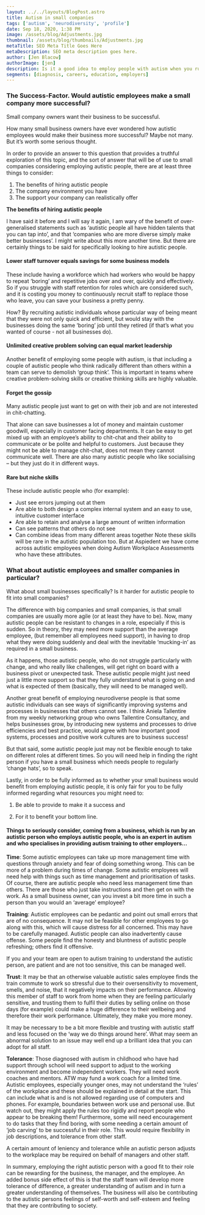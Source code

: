 ```yaml
---
layout: ../../layouts/BlogPost.astro
title: Autism in small companies
tags: ['autism', 'neurodiversity', 'profile']
date: Sep 18, 2020, 1:38 PM
image: /assets/blog/Adjustments.jpg
thumbnail: /assets/blog/thumbnails/Adjustments.jpg
metaTitle: SEO Meta Title Goes Here
metaDescription: SEO meta description goes here.
author: [Jen Blacow]
authorImage: [jen]
description: Is it a good idea to employ people with autism when you run a small business? This blog provides a truthful exploration of this topic. This includes a discussion of the benefits of hiring autistic people and the resources you may need to have to employ autistic people successfully. 
segments: [diagnosis, careers, education, employers]
---
```

### **The Success-Factor. Would autistic employees make a small company more successful?**

Small company owners want their business to be successful.

How many small business owners have ever wondered how autistic employees would make their business more successful? Maybe not many. But it’s worth some serious thought.

In order to provide an answer to this question that provides a truthful exploration of this topic, and the sort of answer that will be of use to small companies considering employing autistic people, there are at least three things to consider:

1. The benefits of hiring autistic people
2. The company environment you have
3. The support your company can realistically offer

**The benefits of hiring autistic people**

I have said it before and I will say it again, I am wary of the benefit of over-generalised statements such as ‘autistic people all have hidden talents that you can tap into’, and that ‘companies who are more diverse simply make better businesses’. I might write about this more another time.
But there are certainly things to be said for specifically looking to hire autistic people.

#### **Lower staff turnover equals savings for some business models**
These include having a workforce which had workers who would be happy to repeat ‘boring’ and repetitive jobs over and over, quickly and effectively. So if you struggle with staff retention for roles which are considered such, and it is costing you money to continuously recruit staff to replace those who leave, you can save your business a pretty penny.

How? By recruiting autistic individuals whose particular way of being meant that they were not only quick and efficient, but would stay with the businesses doing the same ‘boring’ job until they retired (if that’s what you wanted of course - not all businesses do).

#### **Unlimited creative problem solving can equal market leadership**
Another benefit of employing some people with autism, is that including a couple of autistic people who think radically different than others within a team can serve to demolish ‘group think’. This is important in teams where creative problem-solving skills or creative thinking skills are highly valuable.

#### **Forget the gossip**
Many autistic people just want to get on with their job and are not interested in chit-chatting.

That alone can save businesses a lot of money and maintain customer goodwill, especially in customer facing departments. It can be easy to get mixed up with an employee’s ability to chit-chat and their ability to communicate or be polite and helpful to customers. Just because they might not be able to manage chit-chat, does not mean they cannot communicate well.  There are also many autistic people who like socialising –  but they just do it in different ways.
#### **Rare but niche skills**
These include autistic people who (for example):
- Just see errors jumping out at them
- Are able to both design a complex internal system and an easy to use, intuitive customer interface
- Are able to retain and analyse a large amount of written information
- Can see patterns that others do not see
- Can combine ideas from many different areas together
Note these skills will be rare in the autistic population too. But at Aspiedent we have come across autistic employees when doing Autism Workplace Assessments who have these attributes.

### **What about autistic employees and smaller companies in particular?**
What about small businesses specifically? Is it harder for autistic people to fit into small companies?

The difference with big companies and small companies, is that small companies are usually more agile (or at least they have to be). Now, many autistic people can be resistant to changes in a role, especially if this is sudden. So in theory, they may need more support than the average employee, (but remember all employees need support), in having to drop what they were doing suddenly and deal with the inevitable ‘mucking-in’ as required in a small business.

As it happens, those autistic people, who do not struggle particularly with change, and who really like challenges, will get right on board with a business pivot or unexpected task. These autistic people might just need just a little more support so that they fully understand what is going on and what is expected of them (basically, they will need to be managed well).

Another great benefit of employing neurodiverse people is that some autistic individuals can see ways of significantly improving systems and processes in businesses that others cannot see. I think Aniela Tallentire from my weekly networking group who owns Tallentire Consultancy, and helps businesses grow, by introducing new systems and processes to drive efficiencies and best practice,  would agree with how important good systems, processes and positive work cultures are to business success!

But that said, some autistic people just may not be flexible enough to take on different roles at different times. So you will need help in finding the right person if you have a small business which needs people to regularly ‘change hats’, so to speak.

Lastly, in order to be fully informed as to whether your small business would benefit from employing autistic people, it is only fair for you to be fully informed regarding what resources you might need to:

1.  Be able to provide to make it a success and

2.  For it to benefit your bottom line.

#### **Things to seriously consider, coming from a business, which is run by an autistic person who employs autistic people, who is an expert in autism and who specialises in providing autism training to other employers…**
**Time**: Some autistic employees can take up more management time with questions through anxiety and fear of doing something wrong. This can be more of a problem during times of change. Some autistic employees will need help with things such as time management and prioritisation of tasks. Of course, there are autistic people who need less management time than others. There are those who just take instructions and then get on with the work.
As a small business owner, can you invest a bit more time in such a person than you would an ‘average’ employee?

**Training**: Autistic employees can be pedantic and point out small errors that are of no consequence. It may not be feasible for other employees to go along with this, which will cause distress for all concerned. This may have to be carefully managed. Autistic people can also inadvertently cause offense. Some people find the honesty and bluntness of autistic people refreshing; others find it offensive.

If you and your team are open to autism training to understand the autistic person, are patient and are not too sensitive, this can be managed well.

**Trust**: It may be that an otherwise valuable autistic sales employee finds the train commute to work so stressful due to their oversensitivity to movement, smells, and noise, that it negatively impacts on their performance. Allowing this member of staff to work from home when they are feeling particularly sensitive, and trusting them to fulfil their duties by selling online on those days (for example) could make a huge difference to their wellbeing and therefore their work performance. Ultimately, they make you more money.

It may be necessary to be a bit more flexible and trusting with autistic staff and less focused on the ‘way we do things around here’. What may seem an abnormal solution to an issue may well end up a brilliant idea that you can adopt for all staff.

**Tolerance**: Those diagnosed with autism in childhood who have had support through school will need support to adjust to the working environment and become independent workers.  They will need work coaches and mentors. ATW may fund a work coach for a limited time. Autistic employees, especially younger ones, may not understand the ‘rules’ of the workplace and these should be explained in detail at the start. This can include what is and is not allowed regarding use of computers and phones. For example, boundaries between work use and personal use. But watch out, they might apply the rules too rigidly and report people who appear to be breaking them! Furthermore, some will need encouragement to do tasks that they find boring, with some needing a certain amount of ‘job carving’ to be successful in their role. This would require flexibility in job descriptions, and tolerance from other staff. 

A certain amount of leniency and tolerance while an autistic person adjusts to the workplace may be required on behalf of managers and other staff.

In summary, employing the right autistic person with a good fit to their role can be rewarding for the business, the manager, and the employee. An added bonus side effect of this is that the staff team will develop more tolerance of difference, a greater understanding of autism and in turn a greater understanding of themselves. The business will also be contributing to the autistic persons feelings of self-worth and self-esteem and feeling that they are contributing to society.